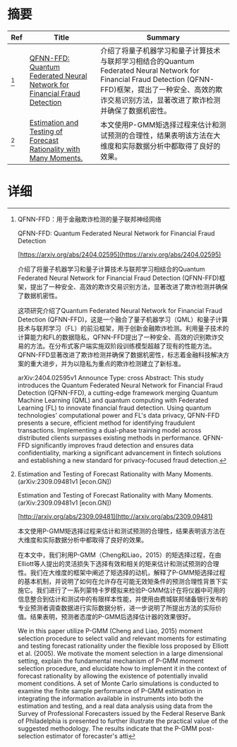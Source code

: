 # 摘要

| Ref | Title | Summary |
| --- | --- | --- |
| [^1] | [QFNN-FFD: Quantum Federated Neural Network for Financial Fraud Detection](https://arxiv.org/abs/2404.02595) | 介绍了将量子机器学习和量子计算技术与联邦学习相结合的Quantum Federated Neural Network for Financial Fraud Detection (QFNN-FFD)框架，提出了一种安全、高效的欺诈交易识别方法，显著改进了欺诈检测并确保了数据机密性。 |
| [^2] | [Estimation and Testing of Forecast Rationality with Many Moments.](http://arxiv.org/abs/2309.09481) | 本文使用P-GMM矩选择过程来估计和测试预测的合理性，结果表明该方法在大维度和实际数据分析中都取得了良好的效果。 |

# 详细

[^1]: QFNN-FFD：用于金融欺诈检测的量子联邦神经网络

    QFNN-FFD: Quantum Federated Neural Network for Financial Fraud Detection

    [https://arxiv.org/abs/2404.02595](https://arxiv.org/abs/2404.02595)

    介绍了将量子机器学习和量子计算技术与联邦学习相结合的Quantum Federated Neural Network for Financial Fraud Detection (QFNN-FFD)框架，提出了一种安全、高效的欺诈交易识别方法，显著改进了欺诈检测并确保了数据机密性。

    

    这项研究介绍了Quantum Federated Neural Network for Financial Fraud Detection (QFNN-FFD)，这是一个融合了量子机器学习（QML）和量子计算技术与联邦学习（FL）的前沿框架，用于创新金融欺诈检测。利用量子技术的计算能力和FL的数据隐私，QFNN-FFD提出了一种安全、高效的识别欺诈交易的方法。在分布式客户端实施双阶段训练模型超越了现有的性能方法。QFNN-FFD显著改进了欺诈检测并确保了数据机密性，标志着金融科技解决方案的重大进步，并为以隐私为重点的欺诈检测建立了新标准。

    arXiv:2404.02595v1 Announce Type: cross  Abstract: This study introduces the Quantum Federated Neural Network for Financial Fraud Detection (QFNN-FFD), a cutting-edge framework merging Quantum Machine Learning (QML) and quantum computing with Federated Learning (FL) to innovate financial fraud detection. Using quantum technologies' computational power and FL's data privacy, QFNN-FFD presents a secure, efficient method for identifying fraudulent transactions. Implementing a dual-phase training model across distributed clients surpasses existing methods in performance. QFNN-FFD significantly improves fraud detection and ensures data confidentiality, marking a significant advancement in fintech solutions and establishing a new standard for privacy-focused fraud detection.
    
[^2]: Estimation and Testing of Forecast Rationality with Many Moments. (arXiv:2309.09481v1 [econ.GN])

    Estimation and Testing of Forecast Rationality with Many Moments. (arXiv:2309.09481v1 [econ.GN])

    [http://arxiv.org/abs/2309.09481](http://arxiv.org/abs/2309.09481)

    本文使用P-GMM矩选择过程来估计和测试预测的合理性，结果表明该方法在大维度和实际数据分析中都取得了良好的效果。

    

    在本文中，我们利用P-GMM（Cheng和Liao，2015）的矩选择过程，在由Elliott等人提出的灵活损失下选择有效和相关的矩来估计和测试预测的合理性。我们在大维度的框架中阐述了矩选择的动机，解释了P-GMM矩选择过程的基本机制，并说明了如何在允许存在可能无效矩条件的预测合理性背景下实施它。我们进行了一系列蒙特卡罗模拟来检验P-GMM估计在将仪器中可用的信息整合到估计和测试中的有限样本性能，并使用由费城联邦储备银行发布的专业预测者调查数据进行实际数据分析，进一步说明了所提出方法的实际价值。结果表明，预测者态度的P-GMM后选择估计器的效果很好。

    We in this paper utilize P-GMM (Cheng and Liao, 2015) moment selection procedure to select valid and relevant moments for estimating and testing forecast rationality under the flexible loss proposed by Elliott et al. (2005). We motivate the moment selection in a large dimensional setting, explain the fundamental mechanism of P-GMM moment selection procedure, and elucidate how to implement it in the context of forecast rationality by allowing the existence of potentially invalid moment conditions. A set of Monte Carlo simulations is conducted to examine the finite sample performance of P-GMM estimation in integrating the information available in instruments into both the estimation and testing, and a real data analysis using data from the Survey of Professional Forecasters issued by the Federal Reserve Bank of Philadelphia is presented to further illustrate the practical value of the suggested methodology. The results indicate that the P-GMM post-selection estimator of forecaster's atti
    


